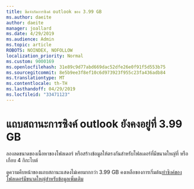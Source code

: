 ```yaml
---
title: ขีดจำกัดการซิงค์ outlook ของ 3.99 GB
ms.author: daeite
author: daeite
manager: joallard
ms.date: 4/29/2019
ms.audience: Admin
ms.topic: article
ROBOTS: NOINDEX, NOFOLLOW
localization_priority: Normal
ms.custom: 9000169
ms.openlocfilehash: 31e89c9d77abd669dac52dfe26e0f91f5d553b75
ms.sourcegitcommit: 8e5b9ee3f8ef10c6d973923f955c23fa436adb84
ms.translationtype: MT
ms.contentlocale: th-TH
ms.lasthandoff: 04/29/2019
ms.locfileid: "33471123"
---
```

# <a name="outlook-sync-status-bar-remains-at-399-gb"></a>แถบสถานะการซิงค์ outlook ยังคงอยู่ที่ 3.99 GB

ลองลดขนาดของเนื้อหาของโฟลเดอร์ หรือสร้างข้อมูลให้ตรงกันสำหรับโฟลเดอร์ที่มีขนาดใหญ่ที่ หรือ เกือบ 4 กิกะไบต์

ดูความคืบหน้าของแถบสถานะแสดงไม่เคยมากกว่า 3.99 GB คงเหลือของการเริ่มต้น[ทำซิงค์ของโฟลเดอร์มีขนาดใหญ่สำหรับข้อมูลเพิ่มเติม](https://support.microsoft.com/en-us/help/2738323/status-bar-progress-never-shows-more-than-3-99-gb-remaining-on-initial)